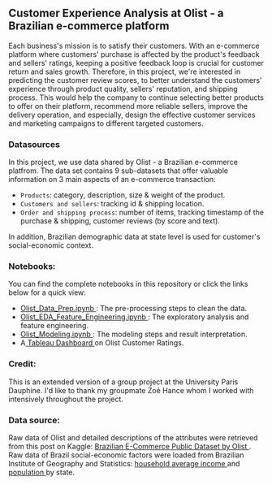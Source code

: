 ## Customer Experience Analysis at Olist - a Brazilian e-commerce platform

Each business's mission is to satisfy their customers. With an e-commerce platform where customers' purchase is affected by the product's feedback and sellers' ratings, keeping a positive feedback loop is crucial for customer return and sales growth. Therefore, in this project, we're interested in predicting the customer review scores, to better understand the  customers' experience through product quality, sellers' reputation, and shipping process. This would help the company to continue selecting better products to offer on their platform, recommend more reliable sellers, improve the delivery operation, and especially, design the effective customer services and marketing campaigns to different targeted customers.

### Datasources
In this project, we use data shared by Olist - a Brazilian e-commerce platfrom. The data set contains 9 sub-datasets that offer valuable information on 3 main aspects of an e-commerce transaction:
- `Products`: category, description, size & weight of the product.
- `Customers and sellers`: tracking id & shipping location.
- `Order and shipping process`: number of items, tracking timestamp of the purchase & shipping, customer reviews (by score and text).

In addition, Brazilian demographic data at state level is used for customer's social-economic context.

### Notebooks:
You can find the complete notebooks in this repository or click the links below for a quick view: 
- <a href="https://nbviewer.jupyter.org/github/trang-h-vo/Predict-Customer-Satisfaction/blob/main/Olist_Data_Prep.ipynb"> Olist_Data_Prep.ipynb </a> : The pre-processing steps to clean the data.
- <a href="https://nbviewer.jupyter.org/github/trang-h-vo/Predict-Customer-Satisfaction/blob/main/Olist_EDA_Feature_Engineering.ipynb"> Olist_EDA_Feature_Engineering.ipynb </a> : The exploratory analysis and feature engineering. 
- <a href="https://nbviewer.jupyter.org/github/trang-h-vo/Predict-Customer-Satisfaction/blob/main/Olist_Modeling.ipynb"> Olist_Modeling.ipynb </a> : The modeling steps and result interpretation.
- A<a href="https://public.tableau.com/views/E-commerceCustomerRatings/OLISTRATINGS?:language=en-US&publish=yes&:display_count=n&:origin=viz_share_link"> Tableau Dashboard </a> on Olist Customer Ratings.

### Credit: 
This is an extended version of a group project at the University Paris Dauphine. I'd like to thank my groupmate Zoé Hance whom I worked with intensively throughout the project.

### Data source: 
Raw data of Olist and detailed descriptions of the attributes were retrieved from this post on Kaggle: <a href="https://www.kaggle.com/olistbr/brazilian-ecommerce"> Brazilian E-Commerce Public Dataset by Olist </a>.
<br>
Raw data of Brazil social-economic factors were loaded from Brazilian Institute of Geography and Statistics: 
<a href="https://www.ibge.gov.br/en/statistics/social/income-expenditure-and-consumption/18704-summary-of-social-indicators.html?=&t=resultados"> household average income </a> and <a href="https://www.ibge.gov.br/en/statistics/social/population/18448-estimates-of-resident-population-for-municipalities-and-federation-units.html?edicao=21737&t=downloads"> population </a> by state.
